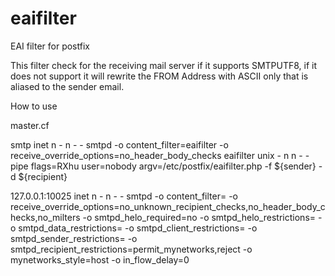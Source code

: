 # eaifilter
EAI filter for postfix 

This filter check for the receiving mail server if it supports SMTPUTF8, if it does not support it will rewrite the FROM Address with ASCII only that is aliased to the sender email.


How to use


master.cf

smtp      inet  n       -       n       -       -       smtpd  -o content_filter=eaifilter -o receive_override_options=no_header_body_checks
eaifilter unix - n n - - pipe flags=RXhu user=nobody argv=/etc/postfix/eaifilter.php -f ${sender} -d ${recipient}

127.0.0.1:10025   inet  n       -       n       -       -        smtpd
        -o content_filter=
        -o receive_override_options=no_unknown_recipient_checks,no_header_body_checks,no_milters
        -o smtpd_helo_required=no
        -o smtpd_helo_restrictions=
        -o smtpd_data_restrictions=
        -o smtpd_client_restrictions=
        -o smtpd_sender_restrictions=
        -o smtpd_recipient_restrictions=permit_mynetworks,reject
        -o mynetworks_style=host
        -o in_flow_delay=0


